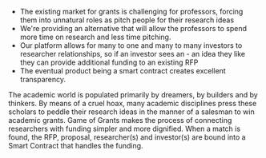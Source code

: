 - The existing market for grants is challenging for professors, forcing them into unnatural roles as pitch people for their research ideas
- We're providing an alternative that will allow the professors to spend more time on research and less time pitching.
- Our platform allows for many to one and many to many investors to researcher relationships, so if an investor sees an - an idea they like they can provide additional funding to an existing RFP
- The eventual product being a smart contract creates excellent transparency.


The academic world is populated primarily by dreamers, by builders and by thinkers. By means of a cruel hoax, many academic disciplines press these scholars to peddle their research ideas in the manner of a salesman to win academic grants. Game of Grants makes the process of connecting researchers with funding simpler and more dignified. When a match is found, the RFP, proposal, researcher(s) and investor(s) are bound into a Smart Contract that handles the funding.

